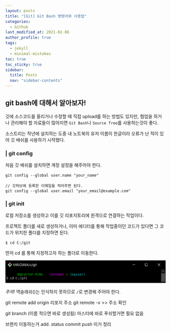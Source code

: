 ```yaml
---
layout: posts
title: "[Git] Git Bash 명령어와 사용법"
categories:
  - Github
last_modified_at: 2021-02-08
author_profile: true
tags:
  - jekyll
  - minimal-mistakes
toc: true
toc_sticky: true
sidebar:
  title: Posts
  nav: "sidebar-contents"
---
```


## git bash에 대해서 알아보자!

깃에 소스코드를 올리거나 수정할 때 직접 upload를 하는 방법도 있지만, 협업을 하거나 관리해야 할 자료들이 많아지면 ```Git Bash```나 ```Source Tree```를 사용하는것이 좋다.

소스트리는 작년에 설치하는 도중 내 노트북의 유저 이름이 한글이라 오류가 난 적이 있어 깃 배쉬를 사용하기 시작했다.

### | git config

처음 깃 배쉬를 설치하면 계정 설정을 해주어야 한다.

```
git config --global user.name "your_name"

// 깃허브에 등록한 이메일을 적어주면 된다.
git config --global user.email "your_email@example.com"
```

### | git init

로컬 저장소를 생성하고 이를 깃 리포지토리에 원격으로 연결하는 작업이다.

프로젝트 폴더를 새로 생성하거나, 이미 에디터를 통해 작업중이던 코드가 있다면 그 코드가 위치한 폴더를 지정하면 된다.

```
$ cd C:/git
```
먼저 cd 를 통해 지정하고자 하는 폴더로 이동한다.

![cd](/assets/image/git-init.PNG)

*주의!*
역슬래쉬(\)는 인식하지 못하므로 ```/```로 변경해 주어야 한다.

git remote add origin 리포지 주소
git remote -v >> 주소 확인

git branch (이름 적으면 바로 생성됨)
마스터에 바로 푸쉬할거면 필요 없음

브랜치 이동하는거
add. status commit push 이거 정리
